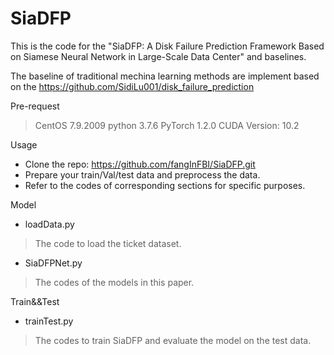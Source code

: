 # SiaDFP
This is the code for the "SiaDFP: A Disk Failure Prediction Framework Based on Siamese Neural Network in Large-Scale Data Center" and baselines.

The baseline of traditional mechina learning methods are implement based on the https://github.com/SidiLu001/disk_failure_prediction 

Pre-request

> CentOS 7.9.2009
> python 3.7.6
> PyTorch 1.2.0
> CUDA Version: 10.2

Usage

- Clone the repo: https://github.com/fangInFBI/SiaDFP.git
- Prepare your train/Val/test data and preprocess the data.
- Refer to the codes of corresponding sections for specific purposes.


Model
- loadData.py
> The code to load the ticket dataset.

- SiaDFPNet.py
> The codes of the models in this paper.

Train&&Test
- trainTest.py
> The codes to train SiaDFP and evaluate the model on the test data.
